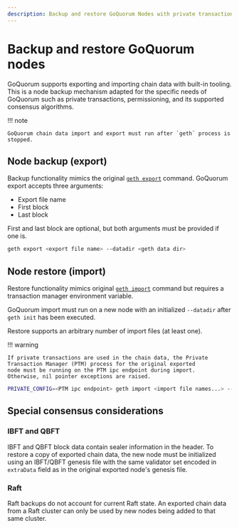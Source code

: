 ```yaml
---
description: Backup and restore GoQuorum Nodes with private transactions, permissioning, and supported consensus algorithms
---
```


# Backup and restore GoQuorum nodes

GoQuorum supports exporting and importing chain data with built-in tooling.
This is a node backup mechanism adapted for the specific needs of GoQuorum such as private transactions, permissioning,
and its supported consensus algorithms.

!!! note

    GoQuorum chain data import and export must run after `geth` process is stopped.

## Node backup (export)

Backup functionality mimics the original [`geth export`](https://geth.ethereum.org/docs/interface/command-line-options) command.
GoQuorum export accepts three arguments:

* Export file name
* First block
* Last block

First and last block are optional, but both arguments must be provided if one is.

```bash
geth export <export file name> --datadir <geth data dir>
```

## Node restore (import)

Restore functionality mimics original [`geth import`](https://geth.ethereum.org/docs/interface/command-line-options) command but
requires a transaction manager environment variable.

GoQuorum import must run on a new node with an initialized `--datadir` after `geth init` has been executed.

Restore supports an arbitrary number of import files (at least one).

!!! warning

    If private transactions are used in the chain data, the Private Transaction Manager (PTM) process for the original exported
    node must be running on the PTM ipc endpoint during import.
    Otherwise, nil pointer exceptions are raised.

```bash
PRIVATE_CONFIG=<PTM ipc endpoint> geth import <import file names...> --datadir <geth data dir>
```

## Special consensus considerations

### IBFT and QBFT

IBFT and QBFT block data contain sealer information in the header.
To restore a copy of exported chain data, the new node must be initialized using an IBFT/QBFT genesis file with the same
validator set encoded in `extraData` field as in the original exported node's genesis file.

### Raft

Raft backups do not account for current Raft state.
An exported chain data from a Raft cluster can only be used by new nodes being added to that same cluster.

